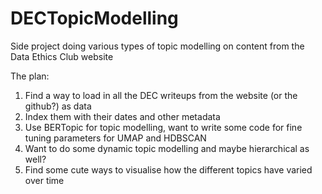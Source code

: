 # DECTopicModelling
Side project doing various types of topic modelling on content from the Data Ethics Club website

The plan:
1. Find a way to load in all the DEC writeups from the website (or the github?) as data
2. Index them with their dates and other metadata
3. Use BERTopic for topic modelling, want to write some code for fine tuning parameters for UMAP and HDBSCAN
4. Want to do some dynamic topic modelling and maybe hierarchical as well?
5. Find some cute ways to visualise how the different topics have varied over time
